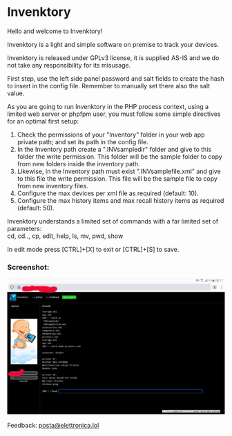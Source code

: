 # Invenktory
Hello and welcome to Invenktory!   
   
Invenktory is a light and simple software on premise to track your devices.     
   
Invenktory is released under GPLv3 license, it is supplied AS-IS and we do not take any responsibility for its misusage.    
   
First step, use the left side panel password and salt fields to create the hash to insert in the config file. Remember to manually set there also the salt value.   
   
As you are going to run Invenktory in the PHP process context, using a limited web server or phpfpm user, you must follow some simple directives for an optimal first setup:

1. Check the permissions of your "Inventory" folder in your web app private path; and set its path in the config file.   
2. In the Inventory path create a ".INVsampledir" folder and give to this folder the write permission. This folder will be the sample folder to copy from new folders inside the inventory path.   
3. Likewise, in the Inventory path must exist ".INVsamplefile.xml" and give to this file the write permission. This file will be the sample file to copy from new inventory files.   
4. Configure the max devices per xml file as required (default: 10).   
5. Configure the max history items and max recall history items as required (default: 50).  
  
Invenktory understands a limited set of commands with a far limited set of parameters:  
cd, cd.., cp, edit, help, ls, mv, pwd, show  	   

In edit mode press [CTRL]+[X] to exit or [CTRL]+[S] to save.   
   

### Screenshot:

 ![Http Console in action](/Public/static/res/screenshot1.jpg)

Feedback: posta@elettronica.lol

